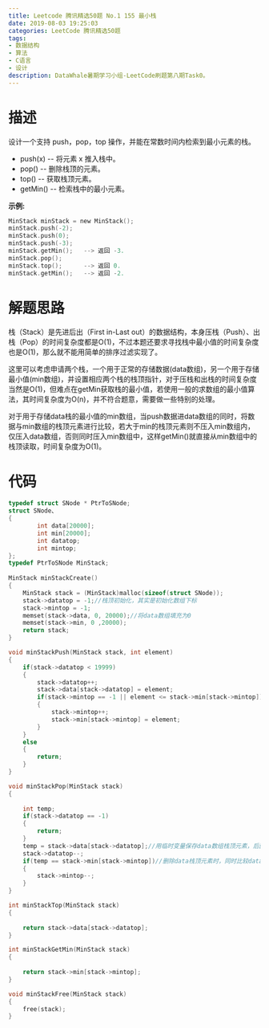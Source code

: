 ```yaml
---
title: Leetcode 腾讯精选50题 No.1 155 最小栈
date: 2019-08-03 19:25:03
categories: LeetCode 腾讯精选50题
tags:
- 数据结构
- 算法
- C语言
- 设计
description: DataWhale暑期学习小组-LeetCode刷题第八期Task0。
---
```



# 描述
    
设计一个支持 push，pop，top 操作，并能在常数时间内检索到最小元素的栈。

- push(x) -- 将元素 x 推入栈中。
- pop() -- 删除栈顶的元素。
- top() -- 获取栈顶元素。
- getMin() -- 检索栈中的最小元素。

**示例:** 


```c
MinStack minStack = new MinStack();
minStack.push(-2);
minStack.push(0);
minStack.push(-3);
minStack.getMin();   --> 返回 -3.
minStack.pop();
minStack.top();      --> 返回 0.
minStack.getMin();   --> 返回 -2.
```

# 解题思路

栈（Stack）是先进后出（First in-Last out）的数据结构，本身压栈（Push）、出栈（Pop）的时间复杂度都是O(1)，不过本题还要求寻找栈中最小值的时间复杂度也是O(1)，那么就不能用简单的排序过滤实现了。
    
这里可以考虑申请两个栈，一个用于正常的存储数据(data数组)，另一个用于存储最小值(min数组)，并设置相应两个栈的栈顶指针，对于压栈和出栈的时间复杂度当然是O(1)，但难点在getMin获取栈的最小值，若使用一般的求数组的最小值算法，其时间复杂度为O(n)，并不符合题意，需要做一些特别的处理。
    
对于用于存储data栈的最小值的min数组，当push数据进data数组的同时，将数据与min数组的栈顶元素进行比较，若大于min的栈顶元素则不压入min数组内，仅压入data数组，否则同时压入min数组中，这样getMin()就直接从min数组中的栈顶读取，时间复杂度为O(1)。 
   
# 代码
  
```c 
typedef struct SNode * PtrToSNode;
struct SNode、
{
        int data[20000];
        int min[20000];
        int datatop;
        int mintop;
};
typedef PtrToSNode MinStack;
    
MinStack minStackCreate() 
{
    MinStack stack = (MinStack)malloc(sizeof(struct SNode));
    stack->datatop = -1;//栈顶初始化，其实是初始化数组下标
    stack->mintop = -1;
    memset(stack->data, 0, 20000);//将data数组填充为0
    memset(stack->min, 0 ,20000);
    return stack;
}

void minStackPush(MinStack stack, int element) 
{
    if(stack->datatop < 19999)
    {
        stack->datatop++;
        stack->data[stack->datatop] = element;
        if(stack->mintop == -1 || element <= stack->min[stack->mintop])//判断min栈为空或者栈顶元素大于将被压入的数据时则同时压入min栈
        {
            stack->mintop++;
            stack->min[stack->mintop] = element;
        }
    }
    else
    {
        return;
    }
}

void minStackPop(MinStack stack) 
{
    
    int temp;
    if(stack->datatop == -1)
    {
        return;
    }
    temp = stack->data[stack->datatop];//用临时变量保存data数组栈顶元素，后面与min数组的栈顶元素进行比较
    stack->datatop--;
    if(temp == stack->min[stack->mintop])//删除data栈顶元素时，同时比较data栈顶元素值是否等于min数组的栈顶元素值，若相等则min数组出栈
    {
        stack->mintop--;
    }
}

int minStackTop(MinStack stack) 
{
    
    return stack->data[stack->datatop];
}

int minStackGetMin(MinStack stack) 
{
    
    return stack->min[stack->mintop];
}

void minStackFree(MinStack stack) 
{
    free(stack);
}
```














